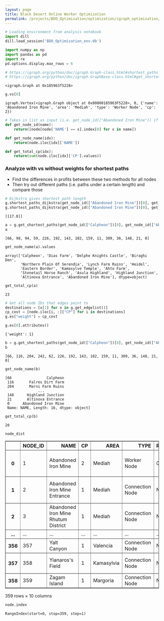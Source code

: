 ```yaml
---
layout: page
title: Black Desert Online Worker Optimization
permalink: /projects/BDO_Optimization/optimization/igraph_optimization/
---
```


```python
# Loading environment from analysis notebook
import dill
dill.load_session('BDO_Optimization_env.db')
```


```python
import numpy as np
import pandas as pd
import re
pd.options.display.max_rows = 6
```


```python
# https://igraph.org/python/doc/igraph.Graph-class.html#shortest_paths_dijkstra
# https://igraph.org/python/doc/igraph.GraphBase-class.html#get_shortest_paths
```




    <igraph.Graph at 0x185963f5228>




```python
g.vs[0]
```




    igraph.Vertex(<igraph.Graph object at 0x00000185963F5228>, 0, {'name': 'Abandoned Iron Mine', 'area': 'Mediah', 'type': 'Worker Node', 'cp': 2})




```python
# Takes in list as input (i.e. get_node_id(["Abandoned Iron Mine"]) if you want a single node)
def get_node_id(name):
    return([node[node['NAME'] == x].index[0] for x in name])

def get_node_name(idx):
    return(node.iloc[idx]['NAME'])

def get_total_cp(idx):
    return(sum(node.iloc[idx]['CP'].values))
```

### Analyze with vs without weights for shortest paths
- Find the differences in profits between these two methods for all nodes
- Then try out different paths (i.e. paths under a certain length) and compare those


```python
# Dijkstra gives shortest path length
g.shortest_paths_dijkstra(get_node_id(["Abandoned Iron Mine"])[0], get_node_id(["Calpheon"])[0])
g.shortest_paths_dijkstra(get_node_id(["Abandoned Iron Mine"])[0], get_node_id(["Calpheon"])[0], weights = "weight")
```




    [[17.0]]




```python
a = g.get_shortest_paths(get_node_id(["Calpheon"])[0], get_node_id(["Abandoned Iron Mine"])[0])[0]
a
```




    [66, 98, 94, 59, 226, 192, 143, 102, 159, 11, 309, 36, 148, 21, 0]




```python
get_node_name(a).values
```




    array(['Calpheon', 'Dias Farm', 'Delphe Knights Castle', 'Biraghi Den',
           'Northern Plain Of Serendia', 'Lynch Farm Ruins', 'Heidel',
           'Eastern Border', 'Kamasylve Temple', 'Ahto Farm',
           'Stonetail Horse Ranch', 'Asula Highland', 'Highland Junction',
           'Altinova Entrance', 'Abandoned Iron Mine'], dtype=object)




```python
get_total_cp(a)

```




    23




```python
# Get all node IDs that edges point to
destinations = [x[1] for x in g.get_edgelist()]
cp_cost = [node.iloc[i, :]["CP"] for i in destinations]
g.es["weight"] = cp_cost
```


```python
g.es[0].attributes()
```




    {'weight': 1}




```python
b = g.get_shortest_paths(get_node_id(["Calpheon"])[0], get_node_id(["Abandoned Iron Mine"])[0], weights = "weight")[0]
b
```




    [66, 116, 204, 242, 62, 226, 192, 143, 102, 159, 11, 309, 36, 148, 21, 0]




```python
get_node_name(b)
```




    [66                Calpheon
     116       Falres Dirt Farm
     204       Marni Farm Ruins
                   ...         
     148      Highland Junction
     21       Altinova Entrance
     0      Abandoned Iron Mine
     Name: NAME, Length: 16, dtype: object]




```python
get_total_cp(b)
```




    20




```python
node_dist
```




<div>
<style scoped>
    .dataframe tbody tr th:only-of-type {
        vertical-align: middle;
    }

    .dataframe tbody tr th {
        vertical-align: top;
    }

    .dataframe thead th {
        text-align: right;
    }
</style>
<table border="1" class="dataframe">
  <thead>
    <tr style="text-align: right;">
      <th></th>
      <th>NODE_ID</th>
      <th>NAME</th>
      <th>CP</th>
      <th>AREA</th>
      <th>TYPE</th>
      <th>REGION_MOD_PERCENT</th>
      <th>CONNECTIONS</th>
      <th>NODE_NAME</th>
      <th>MIN_DIST</th>
      <th>MIN_CITY</th>
    </tr>
  </thead>
  <tbody>
    <tr>
      <th>0</th>
      <td>1</td>
      <td>Abandoned Iron Mine</td>
      <td>2</td>
      <td>Mediah</td>
      <td>Worker Node</td>
      <td>0.0</td>
      <td>Abandoned Iron Mine Saunil District, Abandoned...</td>
      <td>Abandoned Iron Mine</td>
      <td>1113.0</td>
      <td>Altinova</td>
    </tr>
    <tr>
      <th>1</th>
      <td>2</td>
      <td>Abandoned Iron Mine Entrance</td>
      <td>1</td>
      <td>Mediah</td>
      <td>Connection Node</td>
      <td>NaN</td>
      <td>Highland Junction, Alumn Rock Valley</td>
      <td>NaN</td>
      <td>NaN</td>
      <td>NaN</td>
    </tr>
    <tr>
      <th>2</th>
      <td>3</td>
      <td>Abandoned Iron Mine Rhutum District</td>
      <td>1</td>
      <td>Mediah</td>
      <td>Connection Node</td>
      <td>NaN</td>
      <td>Abandoned Iron Mine, Abun</td>
      <td>NaN</td>
      <td>NaN</td>
      <td>NaN</td>
    </tr>
    <tr>
      <th>...</th>
      <td>...</td>
      <td>...</td>
      <td>...</td>
      <td>...</td>
      <td>...</td>
      <td>...</td>
      <td>...</td>
      <td>...</td>
      <td>...</td>
      <td>...</td>
    </tr>
    <tr>
      <th>356</th>
      <td>357</td>
      <td>Yalt Canyon</td>
      <td>1</td>
      <td>Valencia</td>
      <td>Connection Node</td>
      <td>NaN</td>
      <td>Shakatu, Gahaz Bandit's Lair</td>
      <td>NaN</td>
      <td>NaN</td>
      <td>NaN</td>
    </tr>
    <tr>
      <th>357</th>
      <td>358</td>
      <td>Yianaros's Field</td>
      <td>1</td>
      <td>Kamasylvia</td>
      <td>Connection Node</td>
      <td>NaN</td>
      <td>Western Valtarra Mountains</td>
      <td>NaN</td>
      <td>NaN</td>
      <td>NaN</td>
    </tr>
    <tr>
      <th>358</th>
      <td>359</td>
      <td>Zagam Island</td>
      <td>1</td>
      <td>Margoria</td>
      <td>Connection Node</td>
      <td>NaN</td>
      <td>Nada Island</td>
      <td>NaN</td>
      <td>NaN</td>
      <td>NaN</td>
    </tr>
  </tbody>
</table>
<p>359 rows × 10 columns</p>
</div>




```python
node.index
```




    RangeIndex(start=0, stop=359, step=1)


